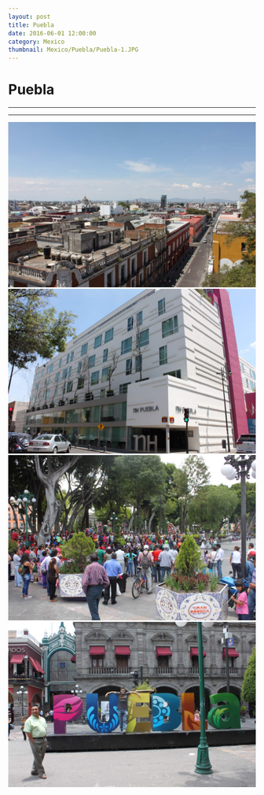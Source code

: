 ```yaml
---
layout: post
title: Puebla
date: 2016-06-01 12:00:00
category: Mexico
thumbnail: Mexico/Puebla/Puebla-1.JPG
---
```



# Puebla

---

---

![Puebla](/assets/img/travel/Mexico/Puebla/Puebla-1.JPG)
![Puebla](/assets/img/travel/Mexico/Puebla/Puebla-2.JPG)
![Puebla](/assets/img/travel/Mexico/Puebla/Puebla-3.JPG)
![Puebla](/assets/img/travel/Mexico/Puebla/Puebla-4.JPG)
